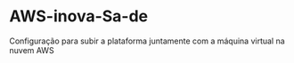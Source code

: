 # AWS-inova-Sa-de
Configuração para subir a plataforma juntamente com a máquina virtual na nuvem AWS 
